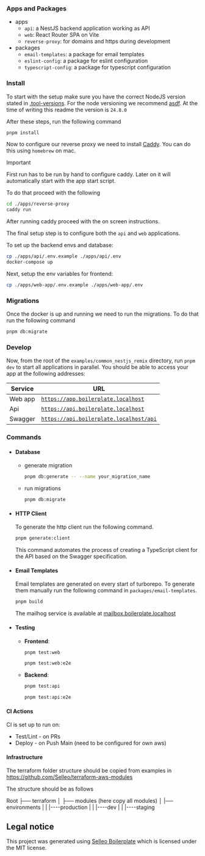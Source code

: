 ### Apps and Packages

- apps
  - `api`: a NestJS backend application working as API
  - `web`: React Router SPA on Vite
  - `reverse-proxy`: for domains and https during development
- packages
  - `email-templates`: a package for email templates
  - `eslint-config`: a package for eslint configuration
  - `typescript-config`: a package for typescript configuration

### Install

To start with the setup make sure you have the correct NodeJS version stated in [.tool-versions](./.tool-versions).
For the node versioning we recommend [asdf](https://asdf-vm.com/). At the time of writing this readme the version is `24.8.0`

After these steps, run the following command

```sh
pnpm install
```

Now to configure our reverse proxy we need to install [Caddy](https://caddyserver.com/docs/install#homebrew-mac). You
can do this using `homebrew` on mac.

> [!IMPORTANT]  
> First run has to be run by hand to configure caddy. Later on it will automatically
> start with the app start script.

To do that proceed with the following

```sh
cd ./apps/reverse-proxy
caddy run
```

After running caddy proceed with the on screen instructions.

The final setup step is to configure both the `api` and `web` applications.

To set up the backend envs and database:

```sh
cp ./apps/api/.env.example ./apps/api/.env
docker-compose up
```

Next, setup the env variables for frontend:

```sh
cp ./apps/web-app/.env.example ./apps/web-app/.env
```

### Migrations

Once the docker is up and running we need to run the migrations. To do that run the following command

```sh
pnpm db:migrate
```

### Develop

Now, from the root of the `examples/common_nestjs_remix` directory, run `pnpm dev` to start all applications in parallel.
You should be able to access your app at the following addresses:

| Service | URL                                                                               |
| ------- | --------------------------------------------------------------------------------- |
| Web app | [`https://app.boilerplate.localhost`](https://app.boilerplate.localhost)          |
| Api     | [`https://api.boilerplate.localhost`](https://api.boilerplate.localhost)          |
| Swagger | [`https://api.boilerplate.localhost/api`](https://api.boilerplate.localhost/api)  |

### Commands

- #### Database

  - generate migration

    ```sh
    pnpm db:generate -- --name your_migration_name
    ```

  - run migrations

    ```sh
    pnpm db:migrate
    ```

- #### HTTP Client

  To generate the http client run the following command.

  ```sh
  pnpm generate:client
  ```

  This command automates the process of creating a TypeScript client for the API based on the Swagger specification.

- #### Email Templates

  Email templates are generated on every start of turborepo. To generate them manually run the following command in `packages/email-templates`.

  ```sh
  pnpm build
  ```

  The mailhog service is available at [mailbox.boilerplate.localhost](https://mailbox.boilerplate.localhost)

- #### Testing
  - **Frontend**:
    ```sh
    pnpm test:web
    ```
    ```sh
    pnpm test:web:e2e
    ```
  - **Backend**:
    ```sh
    pnpm test:api
    ```
    ```sh
    pnpm test:api:e2e
    ```

#### CI Actions

CI is set up to run on:
- Test/Lint - on PRs
- Deploy - on Push Main (need to be configured for own aws)

#### Infrastructure

The terraform folder structure should be copied from examples in https://github.com/Selleo/terraform-aws-modules

The structure should be as follows

Root
├── terraform
│   ├── modules (here copy all modules)
│   |── environments
|   |    |----production
|   |    |----dev
|   |    |----staging



## Legal notice

This project was generated using [Selleo Boilerplate](https://github.com/Selleo/boilerplate) which is licensed under the MIT license.
